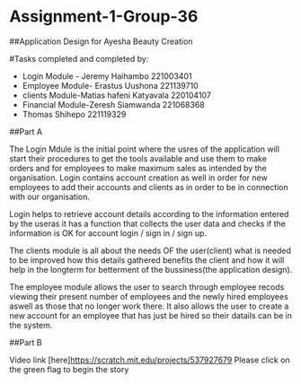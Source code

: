 # Assignment-1-Group-36

##Application Design for Ayesha Beauty Creation

#Tasks completed and completed by:
* Login Module - Jeremy Haihambo 221003401
* Employee Module- Erastus Uushona 221139710
* clients Module-Matias hafeni Katyavala 220104107
* Financial Module-Zeresh Siamwanda 221068368
*  Thomas Shihepo 221119329

##Part A

The Login Mdule is the initial point where the usres of the application will start their 
procedures to get the tools available and use them to make orders and for employees to make 
maximum sales as intended by the organisation.
Login contains  account creation as  well in order for new employees to add their accounts 
and clients as in order to be in connection with our organisation.

Login helps to retrieve account details according to the information entered
by the useras it has a function that  collects the user data and checks if the information is
OK for account login / sign in / sign up.

The clients module is all about the needs OF the user(client) what is needed to be improved
how this details gathered benefits the client and how it will help in the longterm for betterment
of the bussiness(the application design).

The employee module allows the user to search through employee recods viewing their present number
of employees and the newly hired employees aswell as those that no longer work there. It also allows the
user to create a new account for an employee that has just be hired so their datails can be in the system.

##Part B

Video link [here]https://scratch.mit.edu/projects/537927679 
Please click on the green flag to begin the story

